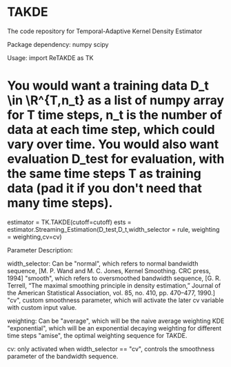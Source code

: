# TAKDE
The code repository for Temporal-Adaptive Kernel Density Estimator

Package dependency:
numpy
scipy

Usage:
import ReTAKDE as TK
# You would want a training data D_t \in \R^{T,n_t} as a list of numpy array for T time steps, n_t is the number of data at each time step, which could vary over time. You would also want evaluation D_test for evaluation, with the same time steps T as training data (pad it if you don't need that many time steps).
estimator = TK.TAKDE(cutoff=cutoff)
ests = estimator.Streaming_Estimation(D_test,D_t,width_selector = rule, weighting = weighting,cv=cv)

Parameter Description:

width_selector:
Can be "normal", which refers to normal bandwidth sequence, [M. P. Wand and M. C. Jones, Kernel Smoothing. CRC press, 1994]
"smooth", which refers to oversmoothed bandwidth sequence, [G. R. Terrell, “The maximal smoothing principle in density estimation,” Journal of the American Statistical Association, vol. 85, no. 410, pp. 470–477, 1990.]
"cv", custom smoothness parameter, which will activate the later cv variable with custom input value.

weighting:
Can be "average", which will be the naive average weighting KDE
"exponential", which will be an exponential decaying weighting for different time steps
"amise", the optimal weighting sequence for TAKDE.

cv:
only activated when width_selector == "cv", controls the smoothness parameter of the bandwidth sequence.
